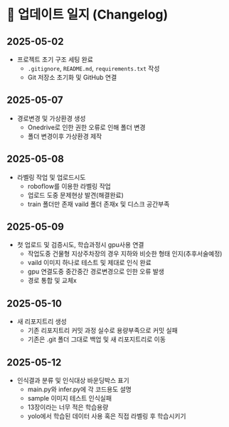 # 📘 업데이트 일지 (Changelog)

## 2025-05-02
- 프로젝트 초기 구조 세팅 완료
  - `.gitignore`, `README.md`, `requirements.txt` 작성
  - Git 저장소 초기화 및 GitHub 연결
## 2025-05-07
- 경로변경 및 가상환경 생성
  - Onedrive로 인한 권한 오류로 인해 폴더 변경
  - 폴더 변경이후 가상환경 제작
## 2025-05-08
- 라벨링 작업 및 업로드시도
  - roboflow를 이용한 라벨링 작업
  - 업로드 도중 문제현상 발견(해결완료)
  - train 폴더만 존재 vaild 폴더 존재x 및 디스크 공간부족
## 2025-05-09
- 첫 업로드 및 검증시도, 학습과정시 gpu사용 연결
  - 작업도중 건물형 지상주차장의 경우 지하와 비슷한 형태 인지(추후서술예정)
  - vaild 이미지 하나로 테스트 및 제대로 인식 완료
  - gpu 연결도중 중간중간 경로변경으로 인한 오류 발생
  - 경로 통합 및 교체x
## 2025-05-10
- 새 리포지트리 생성
  - 기존 리포지트리 커밋 과정 실수로 용량부족으로 커밋 실패
  - 기존은 .git 폴더 그대로 백업 및 새 리포지트리로 이동
## 2025-05-12
- 인식결과 분류 및 인식대상 바운딩박스 표기
  - main.py와 infer.py에 각 코드용도 설명
  - sample 이미지 테스트 인식실패
  - 13장이라는 너무 적은 학습용량
  - yolo에서 학습된 데이터 사용 혹은 직접 라벨링 후 학습시키기